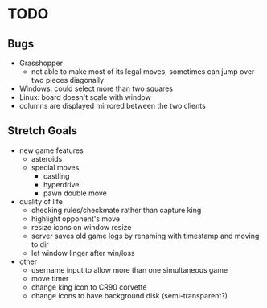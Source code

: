 # TODO

## Bugs
- Grasshopper
  - not able to make most of its legal moves, sometimes can jump over two
    pieces diagonally
- Windows: could select more than two squares
- Linux: board doesn't scale with window
- columns are displayed mirrored between the two clients

## Stretch Goals
- new game features
  - asteroids
  - special moves
    - castling
    - hyperdrive
    - pawn double move
- quality of life
  - checking rules/checkmate rather than capture king
  - highlight opponent's move
  - resize icons on window resize
  - server saves old game logs by renaming with timestamp and moving to dir
  - let window linger after win/loss
- other
  - username input to allow more than one simultaneous game
  - move timer
  - change king icon to CR90 corvette
  - change icons to have background disk (semi-transparent?)
